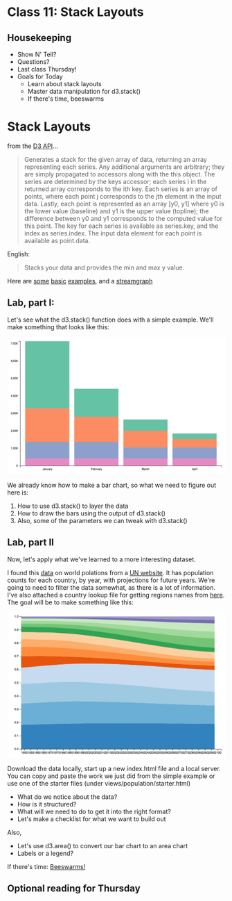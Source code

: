 # Class 11: Stack Layouts

## Housekeeping
  * Show N' Tell? 
  * Questions?
  * Last class Thursday!
  * Goals for Today
  	* Learn about stack layouts
    * Master data manipulation for d3.stack()
    * If there's time, beeswarms 

# Stack Layouts
from the [D3 API](https://github.com/d3/d3-shape/blob/master/README.md#stack)...
>Generates a stack for the given array of data, returning an array representing each series. Any additional arguments are arbitrary; they are simply propagated to accessors along with the this object. The series are determined by the keys accessor; each series i in the returned array corresponds to the ith key. Each series is an array of points, where each point j corresponds to the jth element in the input data. Lastly, each point is represented as an array [y0, y1] where y0 is the lower value (baseline) and y1 is the upper value (topline); the difference between y0 and y1 corresponds to the computed value for this point. The key for each series is available as series.key, and the index as series.index. The input data element for each point is available as point.data.

English:
>Stacks your data and provides the min and max y value.

Here are [some](https://beta.observablehq.com/@mbostock/d3-stacked-bar-chart) [basic](https://beta.observablehq.com/@mbostock/d3-stacked-horizontal-bar-chart) [examples](https://beta.observablehq.com/@mbostock/d3-stacked-normalized-horizontal-bar-chart), and a [streamgraph](https://beta.observablehq.com/@mbostock/streamgraph-transitions)


## Lab, part I:

Let's see what the d3.stack() function does with a simple example. We'll make something that looks like this:

<img src="images/Screen Shot 2016-10-18 at 8.39.28 PM.png">

We already know how to make a bar chart, so what we need to figure out here is:
1. How to use d3.stack() to layer the data
2. How to draw the bars using the output of d3.stack()
3. Also, some of the parameters we can tweak with d3.stack()

## Lab, part II
Now, let's apply what we've learned to a more interesting dataset.

I found this [data]("views/population/UNdata_Export_20161019_010544114") on world polations from a [UN website](http://data.un.org/Data.aspx?q=population&d=PopDiv&f=variableID%3a12). It has population counts for each country, by year, with projections for future years. We're going to need to filter the data somewhat, as there is a lot of information. I've also attached a country lookup file for getting regions names from [here](https://github.com/lukes/ISO-3166-Countries-with-Regional-Codes/blob/master/all/all.csv). The goal will be to make something like this:

<img src="images/Screen Shot 2016-10-18 at 10.23.43 PM.png">

Download the data locally, start up a new index.html file and a local server. You can copy and paste the work we just did from the simple example or use one of the starter files (under views/population/starter.html)
* What do we notice about the data?
* How is it structured?
* What will we need to do to get it into the right format?
* Let's make a checklist for what we want to build out

Also,
* Let's use d3.area() to convert our bar chart to an area chart
* Labels or a legend?


If there's time: [Beeswarms!](https://beta.observablehq.com/@mbostock/d3-beeswarm-iii)




## Optional reading for Thursday



